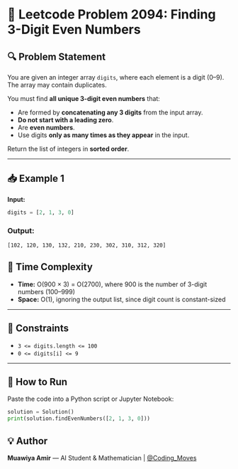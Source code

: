 # 🚀 Leetcode Problem 2094: Finding 3-Digit Even Numbers

## 🔍 Problem Statement

You are given an integer array `digits`, where each element is a digit (0–9). The array may contain duplicates.

You must find **all unique 3-digit even numbers** that:
- Are formed by **concatenating any 3 digits** from the input array.
- **Do not start with a leading zero**.
- Are **even numbers**.
- Use digits **only as many times as they appear** in the input.

Return the list of integers in **sorted order**.

---

## 📥 Example 1

**Input:**
```python
digits = [2, 1, 3, 0]
```
### Output:
```
[102, 120, 130, 132, 210, 230, 302, 310, 312, 320]

```
## 🧠 Time Complexity

- **Time:** O(900 × 3) = O(2700), where 900 is the number of 3-digit numbers (100–999)
- **Space:** O(1), ignoring the output list, since digit count is constant-sized

---

## 📌 Constraints

- `3 <= digits.length <= 100`
- `0 <= digits[i] <= 9`

---

## 🏁 How to Run

Paste the code into a Python script or Jupyter Notebook:

```python
solution = Solution()
print(solution.findEvenNumbers([2, 1, 3, 0]))
```
## 💡 Author  
**Muawiya Amir** — AI Student & Mathematician | [@Coding_Moves](https://youtube.com/@Coding_Moves)
